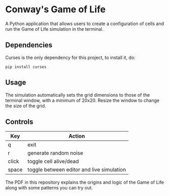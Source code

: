 # Conway's Game of Life
A Python application that allows users to create a configuration of cells and run the Game of Life simulation in the terminal.

## Dependencies
Curses is the only dependency for this project, to install it, do:
```
pip install curses
```

## Usage
The simulation automatically sets the grid dimensions to those of the terminal window, with a minimum of 20x20. Resize the window to change the size of the grid.

## Controls
|Key|Action|
|---|------|
|q|exit|
|r|generate random noise|
|click|toggle cell alive/dead|
|space|toggle between editor and live simulation|

The PDF in this repository explains the origins and logic of the Game of Life along with some patterns you can try out.
